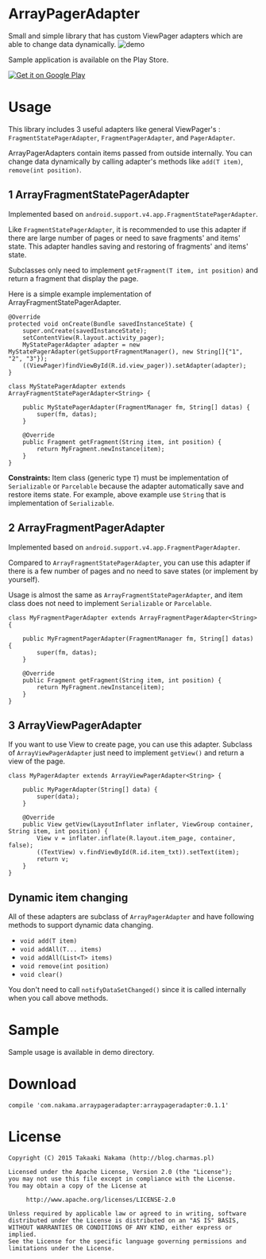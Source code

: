 ArrayPagerAdapter
=================

Small and simple library that has custom ViewPager adapters which are able to change data dynamically.
![demo](https://raw.githubusercontent.com/takaaki7/ArrayPagerAdapter/master/art/demo_record.gif)

Sample application is available on the Play Store.

[![Get it on Google Play](http://www.android.com/images/brand/get_it_on_play_logo_large.png)](https://play.google.com/store/apps/details?id=com.demo.arraypargeradapter&referrer=utm_source%3Dgithub)

# Usage

This library includes 3 useful adapters like general ViewPager's : `FragmentStatePagerAdapter`, `FragmentPagerAdapter`, and `PagerAdapter`.

ArrayPagerAdapters contain items passed from outside internally. You can change data dynamically by calling adapter's methods like `add(T item)`, `remove(int position)`.  
## 1 ArrayFragmentStatePagerAdapter

Implemented based on `android.support.v4.app.FragmentStatePagerAdapter`.

Like `FragmentStatePagerAdapter`, it is recommended to use this adapter if there are large number of pages or need to save fragments' and items' state.
This adapter handles saving and restoring of fragments' and items' state.

Subclasses only need to implement `getFragment(T item, int position)` and return a fragment that display the page.

Here is a simple example implementation of ArrayFragmentStatePagerAdapter.
```
@Override
protected void onCreate(Bundle savedInstanceState) {
    super.onCreate(savedInstanceState);
    setContentView(R.layout.activity_pager);
    MyStatePagerAdapter adapter = new MyStatePagerAdapter(getSupportFragmentManager(), new String[]{"1", "2", "3"});
    ((ViewPager)findViewById(R.id.view_pager)).setAdapter(adapter);
}

class MyStatePagerAdapter extends ArrayFragmentStatePagerAdapter<String> {

    public MyStatePagerAdapter(FragmentManager fm, String[] datas) {
        super(fm, datas);
    }

    @Override
    public Fragment getFragment(String item, int position) {
        return MyFragment.newInstance(item);
    }
}
```

__Constraints:__ Item class (generic type `T`) must be implementation of `Serializable` or `Parcelable` because the adapter automatically save and restore items state.
For example, above example use `String` that is implementation of `Serializable`.

## 2 ArrayFragmentPagerAdapter

Implemented based on `android.support.v4.app.FragmentPagerAdapter`.

Compared to `ArrayFragmentStatePagerAdapter`, you can use this adapter if there is a few number of pages and no need to save states (or implement by yourself).

Usage is almost the same as `ArrayFragmentStatePagerAdapter`, and item class does not need to implement `Serializable` or `Parcelable`.
```
class MyFragmentPagerAdapter extends ArrayFragmentPagerAdapter<String> {

    public MyFragmentPagerAdapter(FragmentManager fm, String[] datas) {
        super(fm, datas);
    }

    @Override
    public Fragment getFragment(String item, int position) {
        return MyFragment.newInstance(item);
    }
}
```

## 3 ArrayViewPagerAdapter

If you want to use View to create page, you can use this adapter.
Subclass of `ArrayViewPagerAdapter` just need to implement `getView()` and return a view of the page.
 
```
class MyPagerAdapter extends ArrayViewPagerAdapter<String> {

    public MyPagerAdapter(String[] data) {
        super(data);
    }

    @Override
    public View getView(LayoutInflater inflater, ViewGroup container, String item, int position) {
        View v = inflater.inflate(R.layout.item_page, container, false);
        ((TextView) v.findViewById(R.id.item_txt)).setText(item);
        return v;
    }
}
```

## Dynamic item changing
All of these adapters are subclass of `ArrayPagerAdapter` and have following methods to support dynamic data changing.

* `void add(T item)`
* `void addAll(T... items)`
* `void addAll(List<T> items)`
* `void remove(int position)`
* `void clear()`

You don't need to call `notifyDataSetChanged()` since it is called internally when you call above methods.

# Sample

Sample usage is available in demo directory.

# Download

```
compile 'com.nakama.arraypageradapter:arraypageradapter:0.1.1'
```



License
========

    Copyright (C) 2015 Takaaki Nakama (http://blog.charmas.pl)

	Licensed under the Apache License, Version 2.0 (the "License");
	you may not use this file except in compliance with the License.
	You may obtain a copy of the License at

	     http://www.apache.org/licenses/LICENSE-2.0

	Unless required by applicable law or agreed to in writing, software
	distributed under the License is distributed on an "AS IS" BASIS,
	WITHOUT WARRANTIES OR CONDITIONS OF ANY KIND, either express or implied.
	See the License for the specific language governing permissions and
	limitations under the License.